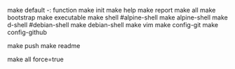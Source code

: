 	
make                        default -: function
make                        init
make                        help
make                        report
make                        all
make                        bootstrap
make                        executable
make                        shell #alpine-shell
make                        alpine-shell
make                        d-shell #debian-shell
make                        debian-shell
make                        vim
make                        config-git
make                        config-github


make                        push
make                        readme

make                        all force=true	

